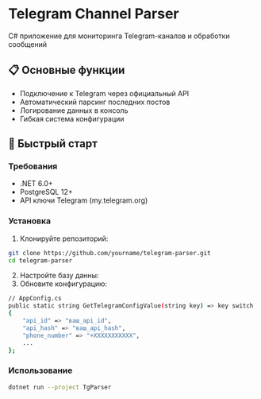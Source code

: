 # Telegram Channel Parser

C# приложение для мониторинга Telegram-каналов и обработки сообщений

## 📋 Основные функции
- Подключение к Telegram через официальный API
- Автоматический парсинг последних постов
- Логирование данных в консоль
- Гибкая система конфигурации

## 🚀 Быстрый старт

### Требования
- .NET 6.0+
- PostgreSQL 12+
- API ключи Telegram (my.telegram.org)

### Установка
1. Клонируйте репозиторий:
```bash
git clone https://github.com/yourname/telegram-parser.git
cd telegram-parser
```

2. Настройте базу данны:
3. Обновите конфигурацию:
```bash
// AppConfig.cs
public static string GetTelegramConfigValue(string key) => key switch
{
    "api_id" => "ваш_api_id",
    "api_hash" => "ваш_api_hash",
    "phone_number" => "+XXXXXXXXXXX",
    ...
};
```

### Использование
```bash
dotnet run --project TgParser
```
